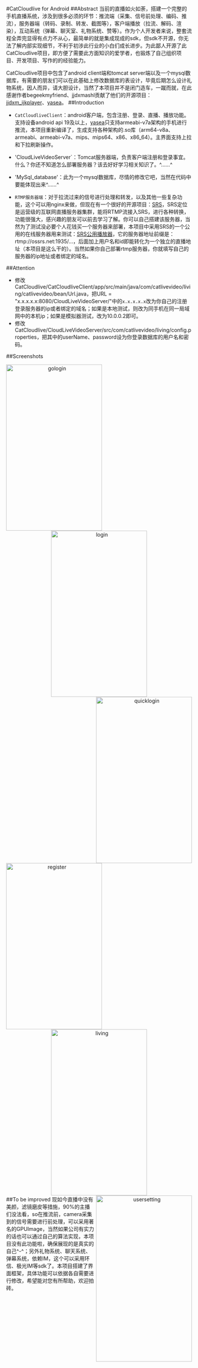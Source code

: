 #CatCloudlive for Android
##Abstract
当前的直播如火如荼，搭建一个完整的手机直播系统，涉及到很多必须的环节：推流端（采集、信号前处理、编码、推流），服务器端（转码、录制、转发、截图等），客户端播放（拉流、解码、渲染），互动系统（弹幕、聊天室、礼物系统、赞等）。作为个人开发者来说，整套流程全弄完显得有点力不从心，最简单的就是集成现成的sdk，但sdk不开源，你无法了解内部实现细节，不利于初涉此行业的小白们成长进步。为此鄙人开源了此CatCloudlive项目，即方便了需要此方面知识的爱学者，也锻炼了自己组织项目、开发项目、写作的的经验能力。

CatCloudlive项目中包含了android client端和tomcat server端以及一个mysql数据库，有需要的朋友们可以在此基础上修改数据库的表设计，毕竟后期怎么设计礼物系统，因人而异，请大胆设计，当然了本项目并不是闭门造车，一蹴而就，在此感谢作者begeekmyfriend、jjdxmashl贡献了他们的开源项目：[jjdxm_ijkplayer](https://github.com/jjdxmashl/jjdxm_ijkplayer)、[yasea](https://github.com/begeekmyfriend/yasea)。
##Introduction
* `CatCloudliveClient`：android客户端，包含注册、登录、直播、播放功能。支持设备android api 19及以上，[yasea](https://github.com/begeekmyfriend/yasea)只支持armeabi-v7a架构的手机进行推流，本项目重新编译了，生成支持各种架构的.so库（arm64-v8a、armeabi、armeabi-v7a、mips、mips64、x86、x86_64）。主界面支持上拉和下拉刷新操作。

* 'CloudLiveVideoServer`：Tomcat服务器端，负责客户端注册和登录事宜。什么？你还不知道怎么部署服务器？该去好好学习相关知识了。^……^

* 'MySql_database'：此为一个mysql数据库，尽情的修改它吧，当然在代码中要能体现出来^……^

* `RTMP服务器端`：对于拉流过来的信号进行处理和转发，以及其他一些复杂功能，这个可以用nginx来做，但现在有一个很好的开源项目：[SRS](https://github.com/ossrs/srs/tree/2.0release)，SRS定位是运营级的互联网直播服务器集群，能将RTMP流接入SRS，进行各种转换，功能很强大，感兴趣的朋友可以前去学习了解。你可以自己搭建该服务器，当然为了测试没必要个人花钱买一个服务器来部署，本项目中采用SRS的一个公用的在线服务器用来测试：[SRS公用播放器](http://winlinvip.github.io/srs.release/trunk/research/players/srs_player.html?vhost=players)，它的服务器地址前缀是：rtmp://ossrs.net:1935/...，后面加上用户名和id即能转化为一个独立的直播地址（本项目是这么干的）。当然如果你自己部署rtmp服务器，你就填写自己的服务器的ip地址或者绑定的域名。

##Attention
* 修改CatCloudlive/CatCloudliveClient/app/src/main/java/com/catlivevideo/living/catlivevideo/bean/Url.java，把URL = "x.x.x.x.x:8080/CloudLiveVideoServer/"中的`x.x.x.x.x`改为你自己的注册登录服务器的ip或者绑定的域名；如果是本地测试，则改为同手机在同一局域网中的本机ip；如果是模拟器测试，改为10.0.0.2即可。
* 修改CatCloudlive/CloudLiveVideoServer/src/com/catlivevideo/living/config.properties，把其中的userName、password设为你登录数据库的用户名和密码。<br/>

##Screenshots<br/>
<div align = "center">
 <img src="https://github.com/yishuihan008/CatCloudlive/blob/master/screenshots/Screenshot_2016-10-25-09-46-45_com.catlivevideo.l.png" width = "260" height = "450" alt="gologin" align = "left" />
  <img src="https://github.com/yishuihan008/CatCloudlive/blob/master/screenshots/Screenshot_2016-10-25-12-39-45_com.catlivevideo.l.png" width = "260" height = "450" alt="login"  align = "center"/>
   <img src="https://github.com/yishuihan008/CatCloudlive/blob/master/screenshots/Screenshot_2016-10-25-12-39-59_com.catlivevideo.l.png" width = "260" height = "450" alt="quicklogin"  align = "right"/><br/>
    <img src="https://github.com/yishuihan008/CatCloudlive/blob/master/screenshots/Screenshot_2016-10-25-12-40-06_com.catlivevideo.l.png" width = "260" height = "450" alt="register" align = "left" />
     <img src="https://github.com/yishuihan008/CatCloudlive/blob/master/screenshots/Screenshot_2016-10-25-12-40-46_com.catlivevideo.l.png" width = "260" height = "450" alt="living" align = "center" />
      <img src="https://github.com/yishuihan008/CatCloudlive/blob/master/screenshots/Screenshot_2016-10-25-12-40-55_com.catlivevideo.l.png" width = "260" height = "450" alt="usersetting" align = "right" />
</div>
##To be improved
现如今直播中没有美颜，滤镜磨皮等措施，90%的主播们没法看，so在推流前，camera采集到的信号需要进行前处理，可以采用著名的GPUImage，当然如果公司有实力的话也可以通过自己的算法实现，本项目没有此功能啦，确保展现的是真实的自己^-^；另外礼物系统、聊天系统、弹幕系统，依赖IM，这个可以采用环信、极光IM等sdk了。本项目搭建了界面框架，具体功能可以依据各自需要进行修改，希望能对您有所帮助，欢迎拍砖。
